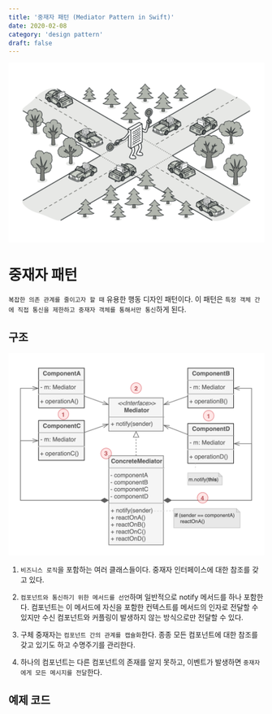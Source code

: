```yaml
---
title: '중재자 패턴 (Mediator Pattern in Swift)'
date: 2020-02-08
category: 'design pattern'
draft: false
---
```


![](./images/mediator-pattern-1.png)

# 중재자 패턴

`복잡한 의존 관계를 줄이고자 할 때` 유용한 행동 디자인 패턴이다. 이 패턴은 `특정 객체 간에 직접 통신을 제한하고 중재자 객체를 통해서만 통신`하게 된다.

## 구조

![](./images/mediator-pattern-2.png)

1. `비즈니스 로직`을 포함하는 여러 클래스들이다. 중재자 인터페이스에 대한 참조를 갖고 있다.

2. `컴포넌트와 통신하기 위한 메서드를 선언`하며 일반적으로 notify 메서드를 하나 포함한다. 컴포넌트는 이 메서드에 자신을 포함한 컨텍스트를 메서드의 인자로 전달할 수 있지만 수신 컴포넌트와 커플링이 발생하지 않는 방식으로만 전달할 수 있다.

3. 구체 중재자는 `컴포넌트 간의 관계를 캡슐화`한다. 종종 모든 컴포넌트에 대한 참조를 갖고 있기도 하고 수명주기를 관리한다.

4. 하나의 컴포넌트는 다른 컴포넌트의 존재를 알지 못하고, 이벤트가 발생하면 `중재자에게 모든 메시지를 전달`한다.

## 예제 코드